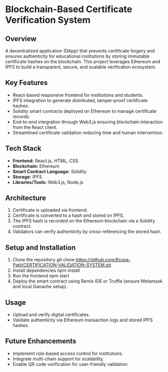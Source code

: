 # Blockchain-Based Certificate Verification System

## Overview
A decentralized application (DApp) that prevents certificate forgery and ensures authenticity for educational institutions by storing immutable certificate hashes on the blockchain. This project leverages Ethereum and IPFS to build a transparent, secure, and scalable verification ecosystem.

## Key Features
- React-based responsive frontend for institutions and students.
- IPFS integration to generate distributed, tamper-proof certificate hashes.
- Solidity smart contracts deployed on Ethereum to manage certificate records.
- End-to-end integration through Web3.js ensuring blockchain interaction from the React client.
- Streamlined certificate validation reducing time and human intervention.

## Tech Stack
- **Frontend:** React.js, HTML, CSS
- **Blockchain:** Ethereum
- **Smart Contract Language:** Solidity
- **Storage:** IPFS
- **Libraries/Tools:** Web3.js, Node.js

## Architecture
1. Certificate is uploaded via frontend.
2. Certificate is converted to a hash and stored on IPFS.
3. The IPFS hash is recorded on the Ethereum blockchain via a Solidity contract.
4. Validators can verify authenticity by cross-referencing the stored hash.

## Setup and Installation
1. Clone the repository
git clone https://github.com/Krupa-Patil/CERTIFICATION-VALIDATION-SYSTEM.git
2. Install dependencies
npm install
3. Run the frontend
npm start
4. Deploy the smart contract using Remix IDE or Truffle (ensure Metamask and local Ganache setup).

## Usage
- Upload and verify digital certificates.
- Validate authenticity via Ethereum transaction logs and stored IPFS hashes.

## Future Enhancements
- Implement role-based access control for institutions.
- Integrate multi-chain support for scalability.
- Enable QR code verification for user-friendly validation.
